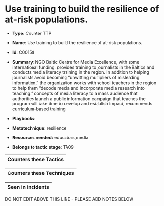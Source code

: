 # Use training to build the resilience of at-risk populations.

* **Type**: Counter TTP

* **Name**: Use training to build the resilience of at-risk populations.

* **Id**: C00158

* **Summary**: NGO Baltic Centre for Media Excellence, with some international funding, provides training to journalists in the Baltics and conducts media literacy training in the region. In addition to helping journalists avoid becoming “unwitting multipliers of misleading information,” the organization works with school teachers in the region to help them “decode media and incorporate media research into teaching.” concepts of media literacy to a mass audience that authorities launch a public information campaign that teaches the program will take time to develop and establish impact, recommends curriculum-based training

* **Playbooks**: 

* **Metatechnique**: resilience

* **Resources needed:** educators,media

* **Belongs to tactic stage**: TA09


| Counters these Tactics |
| ---------------------- |



| Counters these Techniques |
| ------------------------- |



| Seen in incidents |
| ----------------- |


DO NOT EDIT ABOVE THIS LINE - PLEASE ADD NOTES BELOW